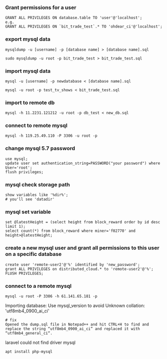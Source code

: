 ### Grant permissions for a user
```shell script
GRANT ALL PRIVILEGES ON database.table TO 'user'@'localhost';
e.g.
GRANT ALL PRIVILEGES ON `bit_trade_test`.* TO 'ohdear_ci'@'localhost';
```

### export mysql data
```shell script
mysqldump -u [username] -p [database name] > [database name].sql

sudo mysqldump -u root -p bit_trade_test > bit_trade_test.sql
```

### import mysql data
```shell script
mysql -u [username] -p newdatabase < [database name].sql

mysql -u root -p test_tv_shows < bit_trade_test.sql
```

### import to remote db
```shell
mysql -h 11.2231.121212 -u root -p db_test < new_db.sql 
```

### connect to remote mysql
````shell script
mysql -h 119.25.49.110 -P 3306 -u root -p
````

### change mysql 5.7 password
```shell script
use mysql;
update user set authentication_string=PASSWORD("your password") where User='root';
flush privileges;
```

### mysql check storage path 
```shell script
show variables like '%dir%';
# you'll see 'datadir'
```
### mysql set variable
```shell script
set @latestHeight = (select height from block_reward order by id desc limit 1);
select count(*) from block_reward where miner='f02770' and height>@latestHeight;
```

### create a new mysql user and grant all permissions to this user on a specific database
```shell
create user 'remote-user2'@'%' identified by 'new_password';
grant ALL PRIVILEGES on distributed_cloud.* to 'remote-user2'@'%';
FLUSH PRIVILEGES;
```

### connect to a remote mysql
```shell
mysql -u root -P 3306 -h 61.141.65.181 -p
```

Importing database: Use mysql_version to avoid Unknown collation: 'utf8mb4_0900_ai_ci'
```shell
# fix
Opened the dump.sql file in Notepad++ and hit CTRL+H to find and replace the string “utf8mb4_0900_ai_ci” and replaced it with “utf8mb4_general_ci“.
```

laravel could not find driver mysql 
```shell
apt install php-mysql
```